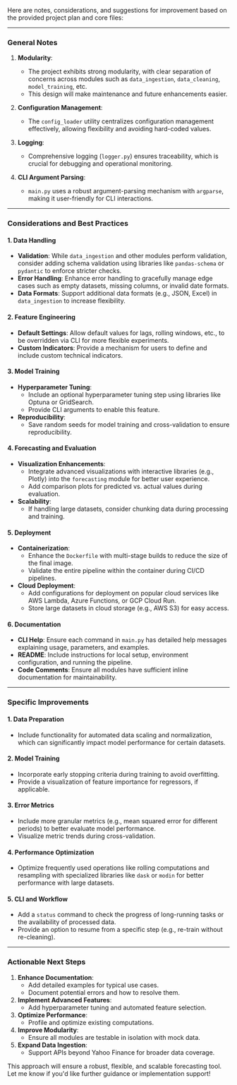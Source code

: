 Here are notes, considerations, and suggestions for improvement based on the provided project plan and core files:

---

### **General Notes**
1. **Modularity**:
   - The project exhibits strong modularity, with clear separation of concerns across modules such as `data_ingestion`, `data_cleaning`, `model_training`, etc.
   - This design will make maintenance and future enhancements easier.

2. **Configuration Management**:
   - The `config_loader` utility centralizes configuration management effectively, allowing flexibility and avoiding hard-coded values.

3. **Logging**:
   - Comprehensive logging (`logger.py`) ensures traceability, which is crucial for debugging and operational monitoring.

4. **CLI Argument Parsing**:
   - `main.py` uses a robust argument-parsing mechanism with `argparse`, making it user-friendly for CLI interactions.

---

### **Considerations and Best Practices**
#### **1. Data Handling**
- **Validation**: While `data_ingestion` and other modules perform validation, consider adding schema validation using libraries like `pandas-schema` or `pydantic` to enforce stricter checks.
- **Error Handling**: Enhance error handling to gracefully manage edge cases such as empty datasets, missing columns, or invalid date formats.
- **Data Formats**: Support additional data formats (e.g., JSON, Excel) in `data_ingestion` to increase flexibility.

#### **2. Feature Engineering**
- **Default Settings**: Allow default values for lags, rolling windows, etc., to be overridden via CLI for more flexible experiments.
- **Custom Indicators**: Provide a mechanism for users to define and include custom technical indicators.

#### **3. Model Training**
- **Hyperparameter Tuning**:
  - Include an optional hyperparameter tuning step using libraries like Optuna or GridSearch.
  - Provide CLI arguments to enable this feature.
- **Reproducibility**:
  - Save random seeds for model training and cross-validation to ensure reproducibility.

#### **4. Forecasting and Evaluation**
- **Visualization Enhancements**:
  - Integrate advanced visualizations with interactive libraries (e.g., Plotly) into the `forecasting` module for better user experience.
  - Add comparison plots for predicted vs. actual values during evaluation.
- **Scalability**:
  - If handling large datasets, consider chunking data during processing and training.

#### **5. Deployment**
- **Containerization**:
  - Enhance the `Dockerfile` with multi-stage builds to reduce the size of the final image.
  - Validate the entire pipeline within the container during CI/CD pipelines.
- **Cloud Deployment**:
  - Add configurations for deployment on popular cloud services like AWS Lambda, Azure Functions, or GCP Cloud Run.
  - Store large datasets in cloud storage (e.g., AWS S3) for easy access.

#### **6. Documentation**
- **CLI Help**: Ensure each command in `main.py` has detailed help messages explaining usage, parameters, and examples.
- **README**: Include instructions for local setup, environment configuration, and running the pipeline.
- **Code Comments**: Ensure all modules have sufficient inline documentation for maintainability.

---

### **Specific Improvements**
#### **1. Data Preparation**
- Include functionality for automated data scaling and normalization, which can significantly impact model performance for certain datasets.

#### **2. Model Training**
- Incorporate early stopping criteria during training to avoid overfitting.
- Provide a visualization of feature importance for regressors, if applicable.

#### **3. Error Metrics**
- Include more granular metrics (e.g., mean squared error for different periods) to better evaluate model performance.
- Visualize metric trends during cross-validation.

#### **4. Performance Optimization**
- Optimize frequently used operations like rolling computations and resampling with specialized libraries like `dask` or `modin` for better performance with large datasets.

#### **5. CLI and Workflow**
- Add a `status` command to check the progress of long-running tasks or the availability of processed data.
- Provide an option to resume from a specific step (e.g., re-train without re-cleaning).

---

### **Actionable Next Steps**
1. **Enhance Documentation**:
   - Add detailed examples for typical use cases.
   - Document potential errors and how to resolve them.
2. **Implement Advanced Features**:
   - Add hyperparameter tuning and automated feature selection.
3. **Optimize Performance**:
   - Profile and optimize existing computations.
4. **Improve Modularity**:
   - Ensure all modules are testable in isolation with mock data.
5. **Expand Data Ingestion**:
   - Support APIs beyond Yahoo Finance for broader data coverage.

This approach will ensure a robust, flexible, and scalable forecasting tool. Let me know if you'd like further guidance or implementation support!